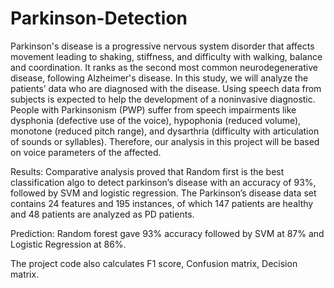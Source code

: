 # Parkinson-Detection
Parkinson's disease is a progressive nervous system disorder that affects movement leading to shaking, stiffness, and difficulty with walking, balance and coordination. It ranks as the second most common neurodegenerative disease, following Alzheimer's disease. In this study, we will analyze the patients’ data who are diagnosed with the disease. Using speech data from subjects is expected to help the development of a noninvasive diagnostic. People with Parkinsonism (PWP) suffer from speech impairments like dysphonia (defective use of the voice), hypophonia (reduced volume), monotone (reduced pitch range), and dysarthria (difficulty with articulation of sounds or syllables). Therefore, our analysis in this project will be based on voice parameters of the affected. 

Results: Comparative analysis proved that Random first is the best classification algo to detect parkinson’s disease with an accuracy of 93%, followed by SVM and logistic regression. The Parkinson’s disease data set contains 24 features and 195 instances, of which 147 patients are healthy and 48 patients are analyzed as PD patients.

Prediction: Random forest gave 93% accuracy followed by SVM at 87% and Logistic Regression at 86%.

The project code also calculates F1 score, Confusion matrix, Decision matrix.


